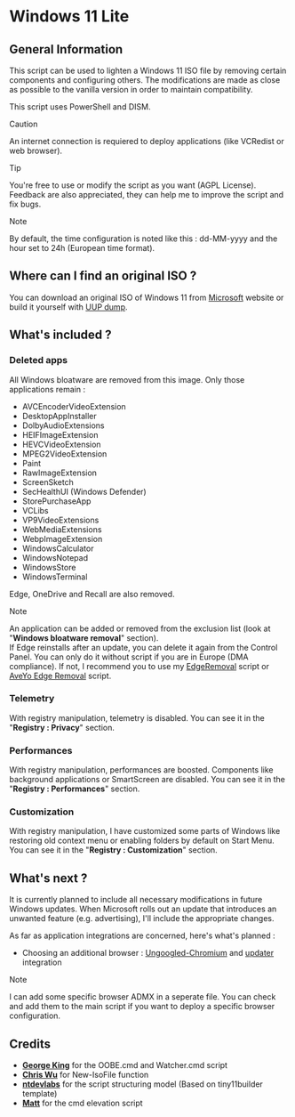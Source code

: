 # Windows 11 Lite
## General Information
This script can be used to lighten a Windows 11 ISO file by removing certain components and configuring others. The modifications are made as close as possible to the vanilla version in order to maintain compatibility.

This script uses PowerShell and DISM.

> [!CAUTION]
> An internet connection is requiered to deploy applications (like VCRedist or web browser).

> [!TIP]
> You're free to use or modify the script as you want (AGPL License). Feedback are also appreciated, they can help me to improve the script and fix bugs.

> [!NOTE]
> By default, the time configuration is noted like this : dd-MM-yyyy and the hour set to 24h (European time format).

## Where can I find an original ISO ?

You can download an original ISO of Windows 11 from [Microsoft](https://www.microsoft.com/software-download/windows11) website or build it yourself with [UUP dump](https://uupdump.net/fetchupd.php?arch=amd64&ring=retail).

## What's included ?

### Deleted apps

All Windows bloatware are removed from this image. Only those applications remain :

- AVCEncoderVideoExtension
- DesktopAppInstaller
- DolbyAudioExtensions
- HEIFImageExtension
- HEVCVideoExtension
- MPEG2VideoExtension
- Paint
- RawImageExtension
- ScreenSketch
- SecHealthUI (Windows Defender)
- StorePurchaseApp
- VCLibs
- VP9VideoExtensions
- WebMediaExtensions
- WebpImageExtension
- WindowsCalculator
- WindowsNotepad
- WindowsStore
- WindowsTerminal

Edge, OneDrive and Recall are also removed.

> [!NOTE]
> An application can be added or removed from the exclusion list (look at "**Windows bloatware removal**" section).
<br />If Edge reinstalls after an update, you can delete it again from the Control Panel. You can only do it without script if you are in Europe (DMA compliance). If not, I recommend you to use my [EdgeRemoval](https://github.com/DarkArshyn/MS-Edge-Removal-PowerShell) script or [AveYo Edge Removal](https://github.com/AveYo/fox/blob/main/Edge_Removal.bat) script.


### Telemetry

With registry manipulation, telemetry is disabled. You can see it in the "**Registry : Privacy**" section.

### Performances

With registry manipulation, performances are boosted. Components like background applications or SmartScreen are disabled. You can see it in the "**Registry : Performances**" section.

### Customization

With registry manipulation, I have customized some parts of Windows like restoring old context menu or enabling folders by default on Start Menu. You can see it in the "**Registry : Customization**" section.

## What's next ?

It is currently planned to include all necessary modifications in future Windows updates. When Microsoft rolls out an update that introduces an unwanted feature (e.g. advertising), I'll include the appropriate changes.

As far as application integrations are concerned, here's what's planned :

- Choosing an additional browser : [Ungoogled-Chromium](https://github.com/macchrome/winchrome/) and [updater](https://github.com/mkorthof/chrupd) integration

> [!NOTE]
> I can add some specific browser ADMX in a seperate file. You can check and add them to the main script if you want to deploy a specific browser configuration.

## Credits

- **[George King](https://www.ntlite.com/community/index.php?members/george-king.5/)** for the OOBE.cmd and Watcher.cmd script
- **[Chris Wu](https://github.com/TheDotSource/New-ISOFile)** for New-IsoFile function
- **[ntdevlabs](https://github.com/ntdevlabs/tiny11builder)** for the script structuring model (Based on tiny11builder template)
- **[Matt](https://stackoverflow.com/users/1016343/matt)** for the cmd elevation script
